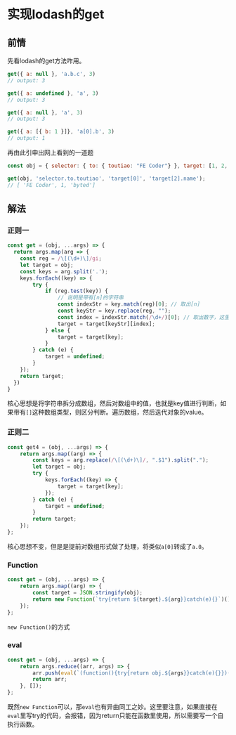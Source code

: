 # 实现lodash的get
## 前情
先看lodash的get方法咋用。
``` javascript
get({ a: null }, 'a.b.c', 3)
// output: 3

get({ a: undefined }, 'a', 3)
// output: 3

get({ a: null }, 'a', 3)
// output: 3

get({ a: [{ b: 1 }]}, 'a[0].b', 3)
// output: 1

```

再由此引申出网上看到的一道题
``` javascript
const obj = { selector: { to: { toutiao: "FE Coder"} }, target: [1, 2, { name: 'byted'}]};

get(obj, 'selector.to.toutiao', 'target[0]', 'target[2].name');
// [ 'FE Coder', 1, 'byted']
```

## 解法
### 正则一
``` javascript
const get = (obj, ...args) => {
  return args.map(arg => {
    const reg = /\[(\d+)\]/gi;
    let target = obj;
    const keys = arg.split('.');
    keys.forEach((key) => {
        try {
            if (reg.test(key)) {
                // 说明是带有[n]的字符串
                const indexStr = key.match(reg)[0]; // 取出[n]
                const keyStr = key.replace(reg, "");
                const index = indexStr.match(/\d+/)[0]; // 取出数字，这里可以有很多取出数字的写法
                target = target[keyStr][index];
            } else {
                target = target[key];
            }
        } catch (e) {
            target = undefined;
        }
    });
    return target;
  })
}
```
核心思想是将字符串拆分成数组，然后对数组中的值，也就是key值进行判断，如果带有`[]`这种数组类型，则区分判断。遍历数组，然后迭代对象的value。

### 正则二
``` javascript
const get4 = (obj, ...args) => {
    return args.map((arg) => {
        const keys = arg.replace(/\[(\d+)\]/, ".$1").split(".");
        let target = obj;
        try {
            keys.forEach((key) => {
                target = target[key];
            });
        } catch (e) {
            target = undefined;
        }
        return target;
    });
};
```
核心思想不变，但是是提前对数组形式做了处理，将类似`a[0]`转成了`a.0`。

### Function
``` javascript
const get = (obj, ...args) => {
    return args.map((arg) => {
        const target = JSON.stringify(obj);
        return new Function(`try{return ${target}.${arg}}catch(e){}`)();
    });
};
```
`new Function()`的方式

### eval
``` javascript
const get = (obj, ...args) => {
    return args.reduce((arr, args) => {
        arr.push(eval(`(function(){try{return obj.${args}}catch(e){}})()`));
        return arr;
    }, []);
};
```
既然`new Function`可以，那`eval`也有异曲同工之妙。这里要注意，如果直接在`eval`里写try的代码，会报错，因为return只能在函数里使用，所以需要写一个自执行函数。
